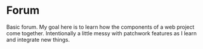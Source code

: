 Forum
=====

Basic forum. My goal here is to learn how the components of a web project come together. Intentionally a little messy with patchwork features as I learn and integrate new things.
